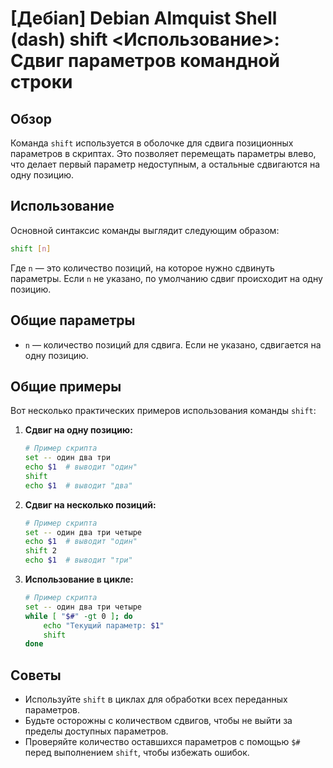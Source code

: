 # [Дебian] Debian Almquist Shell (dash) shift <Использование>: Сдвиг параметров командной строки

## Обзор
Команда `shift` используется в оболочке для сдвига позиционных параметров в скриптах. Это позволяет перемещать параметры влево, что делает первый параметр недоступным, а остальные сдвигаются на одну позицию.

## Использование
Основной синтаксис команды выглядит следующим образом:

```sh
shift [n]
```

Где `n` — это количество позиций, на которое нужно сдвинуть параметры. Если `n` не указано, по умолчанию сдвиг происходит на одну позицию.

## Общие параметры
- `n` — количество позиций для сдвига. Если не указано, сдвигается на одну позицию.

## Общие примеры
Вот несколько практических примеров использования команды `shift`:

1. **Сдвиг на одну позицию:**
   ```sh
   # Пример скрипта
   set -- один два три
   echo $1  # выводит "один"
   shift
   echo $1  # выводит "два"
   ```

2. **Сдвиг на несколько позиций:**
   ```sh
   # Пример скрипта
   set -- один два три четыре
   echo $1  # выводит "один"
   shift 2
   echo $1  # выводит "три"
   ```

3. **Использование в цикле:**
   ```sh
   # Пример скрипта
   set -- один два три четыре
   while [ "$#" -gt 0 ]; do
       echo "Текущий параметр: $1"
       shift
   done
   ```

## Советы
- Используйте `shift` в циклах для обработки всех переданных параметров.
- Будьте осторожны с количеством сдвигов, чтобы не выйти за пределы доступных параметров.
- Проверяйте количество оставшихся параметров с помощью `$#` перед выполнением `shift`, чтобы избежать ошибок.